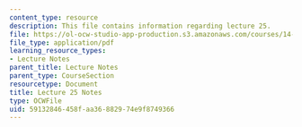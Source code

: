 ```yaml
---
content_type: resource
description: This file contains information regarding lecture 25.
file: https://ol-ocw-studio-app-production.s3.amazonaws.com/courses/14-581-international-economics-i-spring-2013/59132846458faa36882974e9f8749366_MIT14_581S13_classnotes25.pdf
file_type: application/pdf
learning_resource_types:
- Lecture Notes
parent_title: Lecture Notes
parent_type: CourseSection
resourcetype: Document
title: Lecture 25 Notes
type: OCWFile
uid: 59132846-458f-aa36-8829-74e9f8749366
---
```

